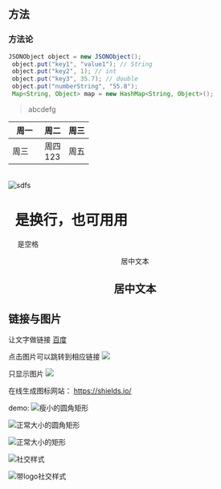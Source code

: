 ## 方法
### 方法论
```java
JSONObject object = new JSONObject();
 object.put("key1", "value1"); // String
 object.put("key2", 1); // int
 object.put("key3", 35.7); // double
 object.put("numberString", "55.8");
 Map<String, Object> map = new HashMap<String, Object>();
 ```

> abcdefg

 | 周一 | 周二 | 周三 |
 | --- | --- | --- |
 | 周三&emsp; | 周四<br/>123 | 周五 |
&nbsp;   
 ![sdfs](http://image.uuu9.com/www/yxj//UploadFiles//201905/19053014053832881.jpeg) 

# &nbsp;  是换行，也可用用<br/>
&emsp; 是空格
<p align="center">居中文本</p>

## <center>居中文本</center>


## 链接与图片
让文字做链接
[百度](https://www.baidu.com)

点击图片可以跳转到相应链接
[![](https://img.shields.io/badge/download-1K-brightgreen.svg)](https://www.baidu.com)

只显示图片
![](https://img.shields.io/badge/download-1K-brightgreen.svg)

在线生成图标网站：
https://shields.io/

demo:
![瘦小的圆角矩形](https://img.shields.io/badge/language-swift-brightgreen.svg?style=plastic)

![正常大小的圆角矩形](https://img.shields.io/badge/language-swift-green.svg)

![正常大小的矩形](https://img.shields.io/badge/language-swift-yellowgreen.svg?style=flat-square)

![社交样式](https://img.shields.io/badge/Stack_Overflow-10k+-yellow.svg?style=social)

![带logo社交样式](https://img.shields.io/badge/GitHu-10k+-yellow.svg?style=social&logo=github)